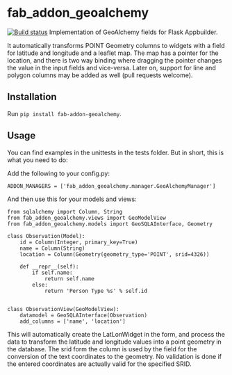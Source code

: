# fab_addon_geoalchemy
[![Build status](https://travis-ci.com/dolfandringa/fab_addon_geoalchemy.svg?branch=master)](https://travis-ci.com/dolfandringa/fab_addon_geoalchemy)
Implementation of GeoAlchemy fields for Flask Appbuilder.

It automatically transforms POINT Geometry columns to widgets with a field for latitude and longitude
and a leaflet map. The map has a pointer for the location, and there is two way binding where dragging 
the pointer changes the value in the input fields and vice-versa.
Later on, support for line and polygon columns may be added as well (pull requests welcome).

## Installation

Run `pip install fab-addon-geoalchemy`.

## Usage
You can find examples in the unittests in the tests folder.
But in short, this is what you need to do:

Add the following to your config.py:

```
ADDON_MANAGERS = ['fab_addon_geoalchemy.manager.GeoAlchemyManager']
```

And then use this for your models and views:


```
from sqlalchemy import Column, String
from fab_addon_geoalchemy.views import GeoModelView
from fab_addon_geoalchemy.models import GeoSQLAInterface, Geometry

class Observation(Model):
    id = Column(Integer, primary_key=True)
    name = Column(String)
    location = Column(Geometry(geometry_type='POINT', srid=4326))

    def __repr__(self):
        if self.name:
            return self.name
        else:
            return 'Person Type %s' % self.id


class ObservationView(GeoModelView):
    datamodel = GeoSQLAInterface(Observation)
    add_columns = ['name', 'location']

```

This will automatically create the LatLonWidget in the form, and process the data to transform the latitude and longitude values into a point geometry in the database. The srid form the column is used by the field for the conversion of the text coordinates to the geometry. No validation is done if the entered coordinates are actually valid for the specified SRID.

